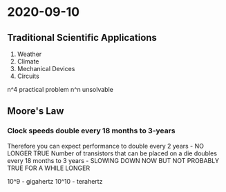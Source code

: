 # 2020-09-10

## Traditional Scientific Applications

1. Weather
1. Climate
1. Mechanical Devices
1. Circuits

n^4 practical problem
n^n unsolvable

## Moore's Law

### Clock speeds double every 18 months to 3-years

Therefore you can expect performance to double every 2 years - NO LONGER TRUE
Number of transistors that can be placed on a die doubles every 18 months to 3 years - SLOWING DOWN NOW BUT NOT PROBABLY TRUE FOR A WHILE LONGER

10^9 - gigahertz
10^10 - terahertz

